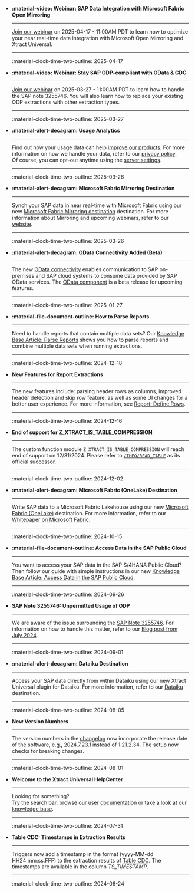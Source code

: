 <div class="grid cards" markdown>


-   **:material-video: Webinar: SAP Data Integration with Microsoft Fabric Open Mirroring**

    ---

    [Join our webinar](https://theobald-software.com/en/webinars-en/low-cost-and-low-latency-sap-data-integration-with-microsoft-fabric-open-mirroring/) on 2025-04-17 - 11:00AM PDT to learn how to optimize your near real-time data integration with Microsoft Open Mirroring and Xtract Universal. 

    ---

    :material-clock-time-two-outline: 2025-04-17

-   **:material-video: Webinar: Stay SAP ODP-compliant with OData & CDC**

    ---

    [Join our webinar](https://theobald-software.com/en/2025-en/adhere-to-new-sap-guidelines-using-theobald-softwares-odp-with-odata-and-change-data-capturing-features/) on 2025-03-27 - 11:00AM PDT to learn how to handle the SAP note 3255746. You will also learn how to replace your existing ODP extractions with other extraction types.

    ---

    :material-clock-time-two-outline: 2025-03-27

-   **:material-alert-decagram: Usage Analytics**

    ---

    Find out how your usage data can help [improve our products](https://theobald-software.com/en/xu-beyond/). For more information on how we handle your data, refer to our [privacy policy](https://theobald-software.com/en/privacy-policy/). <br>Of course, you can opt-out anytime using the [server settings](knowledge-base/deactivate-usage-analytics/). 

    ---

    :material-clock-time-two-outline: 2025-03-26

-   **:material-alert-decagram: Microsoft Fabric Mirroring Destination**

    ---

    Synch your SAP data in near real-time with Microsoft Fabric using our new [Microsoft Fabric Mirroring destination](documentation/destinations/microsoft-fabric-mirroring.md) destination. For more information about Mirroring and upcoming webinars, refer to our [website](https://theobald-software.com/en/fabric-mirroring/).

    ---

    :material-clock-time-two-outline: 2025-03-26

-   **:material-alert-decagram: OData Connectivity Added (Beta)**

    ---

    The new [OData connectivity](documentation/sap-connection/index.md/#connect-to-sap) enables communication to SAP on-premises and SAP cloud systems to consume data provided by SAP OData services. The [OData component](documentation/odata/index.md) is a beta release for upcoming features.

    ---

    :material-clock-time-two-outline: 2025-01-27

-   **:material-file-document-outline: How to Parse Reports**

    ---

    Need to handle reports that contain multiple data sets? Our [Knowledge Base Article: Parse Reports](knowledge-base/parse-reports.md) shows you how to parse reports and combine multiple data sets when running extractions. 

    ---

    :material-clock-time-two-outline: 2024-12-18

-   **New Features for Report Extractions**

    ---

    The new features include: parsing header rows as columns, improved header detection and skip row feature, as well as some UI changes for a better user experience. For more information, see [Report: Define Rows](documentation/report/report-rows-define.md).

    ---

    :material-clock-time-two-outline: 2024-12-16

-   **End of support for Z_XTRACT_IS_TABLE_COMPRESSION**

    ---

    The custom function module `Z_XTRACT_IS_TABLE_COMPRESSION` will reach end of support on 12/31/2024. Please refer to [`/THEO/READ_TABLE`](./documentation/setup-in-sap/custom-function-module-for-table-extraction.md/#installation-of-theoread_table) as its official successor.

    ---

    :material-clock-time-two-outline: 2024-12-02

-   **:material-alert-decagram: Microsoft Fabric (OneLake) Destination**

    ---

    Write SAP data to a Microsoft Fabric Lakehouse using our new [Microsoft Fabric (OneLake)](documentation/destinations/microsoft-fabric-onelake.md) destination. For more information, refer to our [Whitepaper on Microsoft Fabric](https://theobald-software.com/wp-content/uploads/2024/10/Theobald-Software-Whitepaper-SAP-Data-Integration-in-Microsoft-Fabric_EN.pdf). 

    ---

    :material-clock-time-two-outline: 2024-10-15

-   **:material-file-document-outline: Access Data in the SAP Public Cloud**

    ---

    You want to access your SAP data in the SAP S/4HANA Public Cloud? Then follow our guide with simple instructions in our new [Knowledge Base Article: Access Data in the SAP Public Cloud](knowledge-base/access-data-in-the-sap-public-cloud.md).

    ---

    :material-clock-time-two-outline: 2024-09-26

-   **SAP Note 3255746: Unpermitted Usage of ODP**

    ---

    We are aware of the issue surrounding the [SAP Note 3255746](https://me.sap.com/notesLatestChanges/0003255746/E/diff). For information on how to handle this matter, refer to our [Blog post from July 2024](https://theobald-software.com/en/products-technology-en/guidance-on-sap-note-3255746-for-theobald-software-xtract-products/).

    ---

    :material-clock-time-two-outline: 2024-09-01

-   **:material-alert-decagram: Dataiku Destination**

    ---

    Access your SAP data directly from within Dataiku using our new Xtract Universal plugin for Dataiku. For more information, refer to our [Dataiku](documentation/destinations/dataiku.md) destination.

    ---

    :material-clock-time-two-outline: 2024-08-05

-   **New Version Numbers**

    ---

    The version numbers in the [changelog](changelog.md) now incorporate the release date of the software, e.g., 2024.7.23.1 instead of 1.21.2.34. The setup now checks for breaking changes.

    ---

    :material-clock-time-two-outline: 2024-08-01

-   **Welcome to the Xtract Universal HelpCenter**

    ---

    Looking for something?<br>Try the search bar, browse our [user documentation](documentation/introduction.md) or take a look at our [knowledge base](knowledge-base/index.md). 

    ---

    :material-clock-time-two-outline: 2024-07-31

-   **Table CDC: Timestamps in Extraction Results**

    ---

    Triggers now add a timestamp in the format (yyyy-MM-dd HH24&colon;mm&colon;ss.FFF) to the extraction results of [Table CDC](documentation/table-cdc/index.md). The timestamps are available in the column *TS_TIMESTAMP*.

    ---

    :material-clock-time-two-outline: 2024-06-24

</div>
